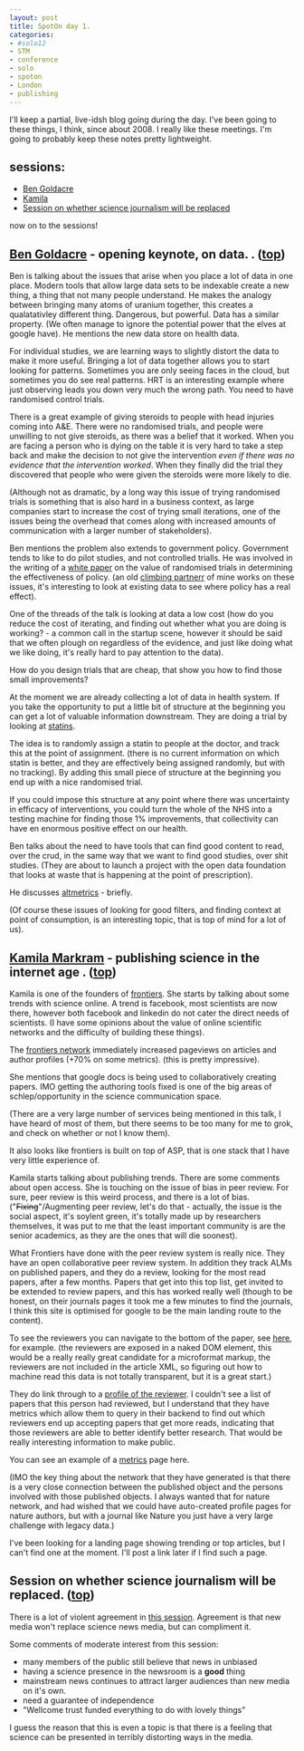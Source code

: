 ```yaml
---
layout: post
title: SpotOn day 1. 
categories: 
- #solo12
- STM
- conference
- solo
- spoton
- London
- publishing
---
```


I'll keep a partial, live-idsh blog going during the day. I've been going to these things, I think, since about 2008. I really like these meetings. I'm going to probably keep these notes pretty lightweight. 

## sessions<a id="top">:</a>

- [Ben Goldacre](#ben)
- [Kamila ](#front)
- [Session on whether science journalism will be replaced](#replace)

now on to the sessions! 

## [Ben Goldacre][bg] - opening keynote, on data. <a id="ben">.</a> ([top](#top))

Ben is talking about the issues that arise when you place a lot of data in one place. Modern tools that allow large data sets to be indexable create a new thing, a thing that not many people understand. He makes the analogy between bringing many atoms of uranium together, this creates a qualatativley different thing. Dangerous, but powerful. Data has a similar property. (We often manage to ignore the potential power that the elves at google have). He mentions the new data store on health data.

For individual studies, we are learning ways to slightly distort the data to make it more useful. Bringing a lot of data together allows you to start looking for patterns. Sometimes you are only seeing faces in the cloud, but sometimes you do see real patterns. HRT is an interesting example where just observing leads you down very much the wrong path. You need to have randomised control trials. 

There is a great example of giving steroids to people with head injuries coming into A&E. There were no randomised trials, and people were unwilling to not give steroids, as there was a belief that it worked. When you are facing a person who is dying on the table it is very hard to take a step back and make the decision to not give the intervention _even if there was no evidence that the intervention worked_. When they finally did the trial they discovered that people who were given the steroids were more likely to die. 

(Although not as dramatic, by a long way this issue of trying randomised trials is something that is also hard in a business context, as large companies start to increase the cost of trying small iterations, one of the issues being the overhead that comes along with increased amounts of communication with a larger number of stakeholders). 

Ben mentions the problem also extends to government policy. Government tends to like to do pilot studies, and not controlled trialls. He was involved in the writing of a [white paper][pol] on the value of randomised trials in determining the effectiveness of policy. (an old [climbing partnerr][dh] of mine works on these issues, it's interesting to look at existing data to see where policy has a real effect). 

One of the threads of the talk is looking at data a low cost (how do you reduce the cost of iterating, and finding out whether what you are doing is working? - a common call in the startup scene, however it should be said that we often plough on regardless of the evidence, and just like doing what we like doing, it's really hard to pay attention to the data). 

How do you design trials that are cheap, that show you how to find those small improvements? 

At the moment we are already collecting a lot of data in health system. If you take the opportunity to put a little bit of structure at the beginning you can get a lot of valuable information downstream. They are doing a trial by looking at [statins][st]. 

The idea is to randomly assign a statin to people at the doctor, and track this at the point of assignment. (there is no current information on which statin is better, and they are effectively being assigned randomly, but with no tracking). By adding this small piece of structure at the beginning you end up with a nice randomised trial. 

If you could impose this structure at any point where there was uncertainty in efficacy of interventions, you could turn the whole of the NHS into a testing machine for finding those 1% improvements, that collectivity can have en enormous positive effect on our health.

Ben talks about the need to have tools that can find good content to read, over the crud, in the same way that we want to find good studies, over shit studies. (They are about to launch a project with the open data foundation that looks at waste that is happening at the point of prescription). 

He discusses [altmetrics][alm] - briefly. 

(Of course these issues of looking for good filters, and finding context at point of consumption, is an interesting topic, that is top of mind for a lot of us).

[bg]: http://www.badscience.net/
[pol]: http://www.cabinetoffice.gov.uk/resource-library/test-learn-adapt-developing-public-policy-randomised-controlled-trials
[dh]: http://sm.psc.isr.umich.edu/debra/
[st]: http://en.wikipedia.org/wiki/Statin 
[alm]: http://altmetrics.org/manifesto/



## [Kamila Markram][km] - publishing science in the internet age <a id="front">.</a> ([top](#top))

Kamila is one of the founders of [frontiers][front]. She starts by talking about some trends with science online. A trend is facebook, most scientists are now there, however both facebook and linkedin do not cater the direct needs of scientists. (I have some opinions about the value of online scientific networks and the difficulty of building these things). 

The [frontiers network][fn] immediately increased pageviews on articles and author profiles (+70% on some metrics). (this is pretty impressive). 

She mentions that google docs is being used to collaboratively creating papers. IMO getting the authoring tools fixed is one of the big areas of schlep/opportunity in the science communication space. 

(There are a very large number of services being mentioned in this talk, I have heard of most of them, but there seems to be too many for me to grok, and check on whether or not I know them). 

It also looks like frontiers is built on top of ASP, that is one stack that I have very little experience of. 

Kamila starts talking about publishing trends. There are some comments about open access. She is touching on the issue of bias in peer review. For sure, peer review is this weird process, and there is a lot of bias. ("~~Fixing~~"/Augmenting peer review, let's do that - actually, the issue is the social aspect, it's soylent green, it's totally made up by researchers themselves, it was put to me that the least important community is are the senior academics, as they are the ones that will die soonest).

What Frontiers have done with the peer review system is really nice. They have an open collaborative peer review system. In addition they track ALMs on published papers, and they do a review, looking for the most read papers, after a few months. Papers that get into this top list, get invited to be extended to review papers, and this has worked really well (though to be honest, on their journals pages it took me a few minutes to find the journals, I think this site is optimised for google to be the main landing route to the content). 

To see the reviewers you can navigate to the bottom of the paper, see [here][paper], for example. (the reviewers are exposed in a naked DOM element, this would be a really really great candidate for a microformat markup, the reviewers are not included in the article XML, so figuring out how to machine read this data is not totally transparent, but it is a great start.) 

They do link through to a [profile of the reviewer][profile]. I couldn't see a list of papers that this person had reviewed, but I understand that they have metrics which allow them to query in their backend to find out which reviewers end up accepting papers that get more reads, indicating that those reviewers are able to better identify better research. That would be really interesting information to make public. 

You can see an example of a [metrics][metric] page here. 

(IMO the key thing about the network that they have generated is that there is a very close connection between the published object and the persons involved with those published objects. I always wanted that for nature network, and had wished that we could have auto-created profile pages for nature authors, but with a journal like Nature you just have a very large challenge with legacy data.)

I've been looking for a landing page showing trending or top articles, but I can't find one at the moment. I'll post a link later if I find such a page. 


[km]: http://bluebrain.epfl.ch/page-68308-en.html
[front]: http://www.frontiersin.org/
[fn]: http://www.frontiersin.org/events/all_events
[sg]: http://en.wikipedia.org/wiki/Soylent_Green
[metric]: http://www.frontiersin.org/Journal/AbstractImpact.aspx?s=1270&name=Non-Coding_RNA&ART_DOI=10.3389/fgene.2012.00233&type=1
[paper]: http://www.frontiersin.org/Non-Coding_RNA/10.3389/fgene.2012.00233/full
[profile]: http://community.frontiersin.org/people/PengJin/14793


## Session on whether science journalism will be replaced<a id="replace">.</a> ([top](#top))

There is a lot of violent agreement in [this session][jnm]. Agreement is that new media won't replace science news media, but can compliment it.  

Some comments of moderate interest from this session:

- many members of the public still believe that news in unbiased
- having a science presence in the newsroom is a **good** thing
- mainstream news continues to attract larger audiences than new media on it's own.
- need a guarantee of independence 
- "Wellcome trust funded everything to do with lovely things"



I guess the reason that this is even a topic is that there is a feeling that science can be presented in terribly distorting ways in the media. 

[jnm]: http://www.nature.com/spoton/event/spoton-london-2012-will-multimedia-content-created-by-organisations-replace-traditional-science-journalism/
